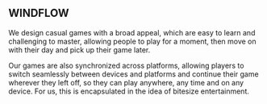 ## WINDFLOW
We design casual games with a broad appeal, which are easy to learn and challenging to master, allowing people to play for a moment, then move on with their day and pick up their game later.

Our games are also synchronized across platforms, allowing players to switch seamlessly between devices and platforms and continue their game wherever they left off, so they can play anywhere, any time and on any device. For us, this is encapsulated in the idea of bitesize entertainment.
